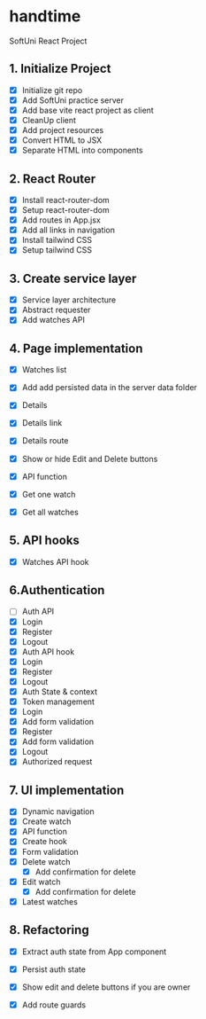 # handtime

SoftUni React Project

## 1. Initialize Project

- [x] Initialize git repo
- [x] Add SoftUni practice server
- [x] Add base vite react project as client
- [x] CleanUp client
- [x] Add project resources
- [x] Convert HTML to JSX
- [x] Separate HTML into components

## 2. React Router

- [x] Install react-router-dom
- [x] Setup react-router-dom
- [x] Add routes in App.jsx
- [x] Add all links in navigation
- [x] Install tailwind CSS
- [x] Setup tailwind CSS

## 3. Create service layer

- [x] Service layer architecture
- [x] Abstract requester
- [x] Add watches API

## 4. Page implementation

- [x] Watches list
 - [x] Add add persisted data in the server data folder
- [x] Details
- [x] Details link
- [x] Details route
- [x] Show or hide Edit and Delete buttons
- [x] API function
 - [x] Get one watch 
 - [x] Get all watches 
 

## 5. API hooks
 - [x] Watches API hook
  
## 6.Authentication
 - [ ] Auth API
  - [x] Login
  - [x] Register
  - [x] Logout
- [x]  Auth API hook
 - [x] Login
 - [x] Register
 - [x] Logout  
 - [x] Auth State & context
 - [x] Token management
 - [x] Login
  - [x] Add form validation  
 - [x] Register
  - [x] Add form validation
- [x] Logout
- [x] Authorized request

 ## 7. UI implementation
- [x] Dynamic navigation
- [x] Create watch
 - [x] API function
 - [x] Create hook
 - [x] Form validation
- [x] Delete watch
  - [x] Add confirmation for delete
- [x] Edit watch
  - [x] Add confirmation for delete
- [x] Latest watches

## 8. Refactoring 
 - [x] Extract auth state from App component
 - [x] Persist auth state 
 - [x] Show edit and delete buttons if you are owner
 - [x] Add route guards
    
